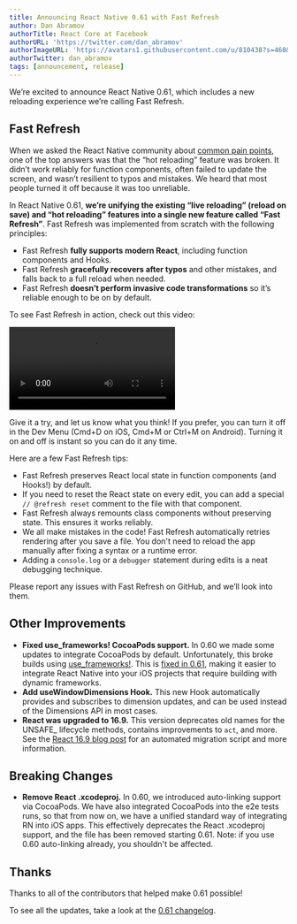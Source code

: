```yaml
---
title: Announcing React Native 0.61 with Fast Refresh
author: Dan Abramov
authorTitle: React Core at Facebook
authorURL: 'https://twitter.com/dan_abramov'
authorImageURL: 'https://avatars1.githubusercontent.com/u/810438?s=460&v=4'
authorTwitter: dan_abramov
tags: [announcement, release]
---
```


We’re excited to announce React Native 0.61, which includes a new reloading experience we’re calling Fast Refresh.

## Fast Refresh

When we asked the React Native community about [common pain points](https://github.com/react-native-community/discussions-and-proposals/issues/64), one of the top answers was that the “hot reloading” feature was broken. It didn’t work reliably for function components, often failed to update the screen, and wasn’t resilient to typos and mistakes. We heard that most people turned it off because it was too unreliable.

In React Native 0.61, **we’re unifying the existing “live reloading” (reload on save) and “hot reloading” features into a single new feature called “Fast Refresh”**. Fast Refresh was implemented from scratch with the following principles:

- Fast Refresh **fully supports modern React**, including function components and Hooks.
- Fast Refresh **gracefully recovers after typos** and other mistakes, and falls back to a full reload when needed.
- Fast Refresh **doesn’t perform invasive code transformations** so it’s reliable enough to be on by default.

To see Fast Refresh in action, check out this video:

<p style={{textAlign: 'center'}}>
  <video width={700} controls="controls" autoPlay>
    <source type="video/mp4" src="https://reactnative.dev/img/homepage/ReactRefresh.mp4" />
  </video>
</p>

Give it a try, and let us know what you think! If you prefer, you can turn it off in the Dev Menu (Cmd+D on iOS, Cmd+M or Ctrl+M on Android). Turning it on and off is instant so you can do it any time.

Here are a few Fast Refresh tips:

- Fast Refresh preserves React local state in function components (and Hooks!) by default.
- If you need to reset the React state on every edit, you can add a special `// @refresh reset` comment to the file with that component.
- Fast Refresh always remounts class components without preserving state. This ensures it works reliably.
- We all make mistakes in the code! Fast Refresh automatically retries rendering after you save a file. You don't need to reload the app manually after fixing a syntax or a runtime error.
- Adding a `console.log` or a `debugger` statement during edits is a neat debugging technique.

Please report any issues with Fast Refresh on GitHub, and we’ll look into them.

## Other Improvements

- **Fixed use_frameworks! CocoaPods support.** In 0.60 we made some updates to integrate CocoaPods by default. Unfortunately, this broke builds using [use_frameworks!](https://guides.cocoapods.org/syntax/podfile.html#use_frameworks_bang). This is [fixed in 0.61](https://github.com/facebook/react-native/pull/25619), making it easier to integrate React Native into your iOS projects that require building with dynamic frameworks.
- **Add useWindowDimensions Hook.** This new Hook automatically provides and subscribes to dimension updates, and can be used instead of the Dimensions API in most cases.
- **React was upgraded to 16.9.** This version deprecates old names for the UNSAFE\_ lifecycle methods, contains improvements to `act`, and more. See the [React 16.9 blog post](https://reactjs.org/blog/2019/08/08/react-v16.9.0.html) for an automated migration script and more information.

## Breaking Changes

- **Remove React .xcodeproj.** In 0.60, we introduced auto-linking support via CocoaPods. We have also integrated CocoaPods into the e2e tests runs, so that from now on, we have a unified standard way of integrating RN into iOS apps. This effectively deprecates the React .xcodeproj support, and the file has been removed starting 0.61. Note: if you use 0.60 auto-linking already, you shouldn't be affected.

## Thanks

Thanks to all of the contributors that helped make 0.61 possible!

To see all the updates, take a look at the [0.61 changelog](https://github.com/facebook/react-native/blob/main/CHANGELOG.md#v0610).
